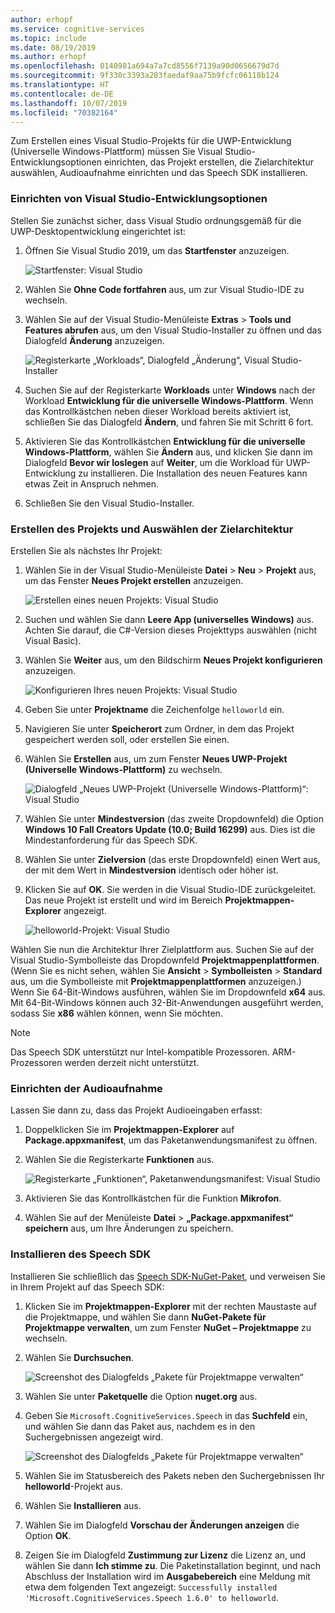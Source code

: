 ```yaml
---
author: erhopf
ms.service: cognitive-services
ms.topic: include
ms.date: 08/19/2019
ms.author: erhopf
ms.openlocfilehash: 0140981a694a7a7cd8556f7139a90d0656679d7d
ms.sourcegitcommit: 9f330c3393a283faedaf9aa75b9fcfc06118b124
ms.translationtype: HT
ms.contentlocale: de-DE
ms.lasthandoff: 10/07/2019
ms.locfileid: "70382164"
---
```

Zum Erstellen eines Visual Studio-Projekts für die UWP-Entwicklung (Universelle Windows-Plattform) müssen Sie Visual Studio-Entwicklungsoptionen einrichten, das Projekt erstellen, die Zielarchitektur auswählen, Audioaufnahme einrichten und das Speech SDK installieren.

### <a name="set-up-visual-studio-development-options"></a>Einrichten von Visual Studio-Entwicklungsoptionen

Stellen Sie zunächst sicher, dass Visual Studio ordnungsgemäß für die UWP-Desktopentwicklung eingerichtet ist:

1. Öffnen Sie Visual Studio 2019, um das **Startfenster** anzuzeigen.

   ![Startfenster: Visual Studio](../articles/cognitive-services/Speech-Service/media/sdk/vs-enable-uwp-start-window.png)

1. Wählen Sie **Ohne Code fortfahren** aus, um zur Visual Studio-IDE zu wechseln.

1. Wählen Sie auf der Visual Studio-Menüleiste **Extras** > **Tools und Features abrufen** aus, um den Visual Studio-Installer zu öffnen und das Dialogfeld **Änderung** anzuzeigen.

   ![Registerkarte „Workloads“, Dialogfeld „Änderung“, Visual Studio-Installer](../articles/cognitive-services/Speech-Service/media/sdk/vs-enable-uwp-workload.png)

1. Suchen Sie auf der Registerkarte **Workloads** unter **Windows** nach der Workload **Entwicklung für die universelle Windows-Plattform**. Wenn das Kontrollkästchen neben dieser Workload bereits aktiviert ist, schließen Sie das Dialogfeld **Ändern**, und fahren Sie mit Schritt 6 fort.

1. Aktivieren Sie das Kontrollkästchen **Entwicklung für die universelle Windows-Plattform**, wählen Sie **Ändern** aus, und klicken Sie dann im Dialogfeld **Bevor wir loslegen** auf **Weiter**, um die Workload für UWP-Entwicklung zu installieren. Die Installation des neuen Features kann etwas Zeit in Anspruch nehmen.

1. Schließen Sie den Visual Studio-Installer.

### <a name="create-the-project-and-select-the-target-architecture"></a>Erstellen des Projekts und Auswählen der Zielarchitektur

Erstellen Sie als nächstes Ihr Projekt:

1. Wählen Sie in der Visual Studio-Menüleiste **Datei** > **Neu** > **Projekt** aus, um das Fenster **Neues Projekt erstellen** anzuzeigen.

   ![Erstellen eines neuen Projekts: Visual Studio](../articles/cognitive-services/Speech-Service/media/sdk/vs-enable-uwp-create-new-project.png)

1. Suchen und wählen Sie dann **Leere App (universelles Windows)** aus. Achten Sie darauf, die C#-Version dieses Projekttyps auswählen (nicht Visual Basic).

1. Wählen Sie **Weiter** aus, um den Bildschirm **Neues Projekt konfigurieren** anzuzeigen. 

   ![Konfigurieren Ihres neuen Projekts: Visual Studio](../articles/cognitive-services/Speech-Service/media/sdk/vs-enable-uwp-configure-your-new-project.png)

1. Geben Sie unter **Projektname** die Zeichenfolge `helloworld` ein.

1. Navigieren Sie unter **Speicherort** zum Ordner, in dem das Projekt gespeichert werden soll, oder erstellen Sie einen.

1. Wählen Sie **Erstellen** aus, um zum Fenster **Neues UWP-Projekt (Universelle Windows-Plattform)** zu wechseln.

   ![Dialogfeld „Neues UWP-Projekt (Universelle Windows-Plattform)“: Visual Studio](../articles/cognitive-services/Speech-Service/media/sdk/qs-csharp-uwp-02-new-uwp-project.png)

1. Wählen Sie unter **Mindestversion** (das zweite Dropdownfeld) die Option **Windows 10 Fall Creators Update (10.0; Build 16299)** aus. Dies ist die Mindestanforderung für das Speech SDK.

1. Wählen Sie unter **Zielversion** (das erste Dropdownfeld) einen Wert aus, der mit dem Wert in **Mindestversion** identisch oder höher ist.

1. Klicken Sie auf **OK**. Sie werden in die Visual Studio-IDE zurückgeleitet. Das neue Projekt ist erstellt und wird im Bereich **Projektmappen-Explorer** angezeigt.

   ![helloworld-Projekt: Visual Studio](../articles/cognitive-services/Speech-Service/media/sdk/vs-enable-uwp-helloworld.png)

Wählen Sie nun die Architektur Ihrer Zielplattform aus. Suchen Sie auf der Visual Studio-Symbolleiste das Dropdownfeld **Projektmappenplattformen**. (Wenn Sie es nicht sehen, wählen Sie **Ansicht** > **Symbolleisten** > **Standard** aus, um die Symbolleiste mit **Projektmappenplattformen** anzuzeigen.) Wenn Sie 64-Bit-Windows ausführen, wählen Sie im Dropdownfeld **x64** aus. Mit 64-Bit-Windows können auch 32-Bit-Anwendungen ausgeführt werden, sodass Sie **x86** wählen können, wenn Sie möchten.

> [!NOTE]
> Das Speech SDK unterstützt nur Intel-kompatible Prozessoren. ARM-Prozessoren werden derzeit nicht unterstützt.

### <a name="set-up-audio-capture"></a>Einrichten der Audioaufnahme

Lassen Sie dann zu, dass das Projekt Audioeingaben erfasst:

1. Doppelklicken Sie im **Projektmappen-Explorer** auf **Package.appxmanifest**, um das Paketanwendungsmanifest zu öffnen.

1. Wählen Sie die Registerkarte **Funktionen** aus.

   ![Registerkarte „Funktionen“, Paketanwendungsmanifest: Visual Studio](../articles/cognitive-services/Speech-Service/media/sdk/qs-csharp-uwp-07-capabilities.png)

1. Aktivieren Sie das Kontrollkästchen für die Funktion **Mikrofon**.

1. Wählen Sie auf der Menüleiste **Datei** >  **„Package.appxmanifest“ speichern** aus, um Ihre Änderungen zu speichern.

### <a name="install-the-speech-sdk"></a>Installieren des Speech SDK

Installieren Sie schließlich das [Speech SDK-NuGet-Paket](https://aka.ms/csspeech/nuget), und verweisen Sie in Ihrem Projekt auf das Speech SDK:

1. Klicken Sie im **Projektmappen-Explorer** mit der rechten Maustaste auf die Projektmappe, und wählen Sie dann **NuGet-Pakete für Projektmappe verwalten**, um zum Fenster **NuGet – Projektmappe** zu wechseln.

1. Wählen Sie **Durchsuchen**.

   ![Screenshot des Dialogfelds „Pakete für Projektmappe verwalten“](../articles/cognitive-services/Speech-Service/media/sdk/vs-enable-uwp-nuget-solution-browse.png)

1. Wählen Sie unter **Paketquelle** die Option **nuget.org** aus.

1. Geben Sie `Microsoft.CognitiveServices.Speech` in das **Suchfeld** ein, und wählen Sie dann das Paket aus, nachdem es in den Suchergebnissen angezeigt wird.

   ![Screenshot des Dialogfelds „Pakete für Projektmappe verwalten“](../articles/cognitive-services/Speech-Service/media/sdk/qs-csharp-uwp-05-nuget-install-1.0.0.png)

1. Wählen Sie im Statusbereich des Pakets neben den Suchergebnissen Ihr **helloworld**-Projekt aus.

1. Wählen Sie **Installieren** aus.

1. Wählen Sie im Dialogfeld **Vorschau der Änderungen anzeigen** die Option **OK**.

1. Zeigen Sie im Dialogfeld **Zustimmung zur Lizenz** die Lizenz an, und wählen Sie dann **Ich stimme zu**. Die Paketinstallation beginnt, und nach Abschluss der Installation wird im **Ausgabebereich** eine Meldung mit etwa dem folgenden Text angezeigt: `Successfully installed 'Microsoft.CognitiveServices.Speech 1.6.0' to helloworld`.
